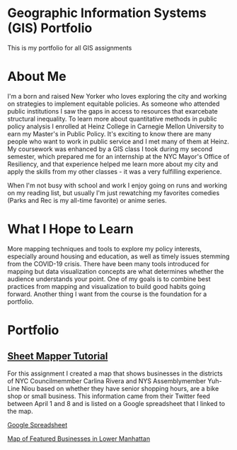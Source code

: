 # Geographic Information Systems (GIS) Portfolio
This is my portfolio for all GIS assignments

# About Me

I'm a born and raised New Yorker who loves exploring the city and working on strategies to implement equitable policies. As someone who attended public institutions I saw the gaps in access to resources that exarcebate structural inequality. To learn more about quantitative methods in public policy analysis I enrolled at Heinz College in Carnegie Mellon University to earn my Master's in Public Policy. It's exciting to know there are many people who want to work in public service and I met many of them at Heinz. My coursework was enhanced by a GIS class I took during my second semester, which prepared me for an internship at the NYC Mayor's Office of Resiliency, and that experience helped me learn more about my city and apply the skills from my other classes - it was a very fulfilling experience. 

When I'm not busy with school and work I enjoy going on runs and working on my reading list, but usually I'm just rewatching my favorites comedies (Parks and Rec is my all-time favorite) or anime series. 

# What I Hope to Learn

More mapping techniques and tools to explore my policy interests, especially around housing and education, as well as timely issues stemming from the COVID-19 crisis. There have been many tools introduced for mapping but data visualization concepts are what determines whether the audience understands your point. One of my goals is to combine best practices from mapping and visualization to build good habits going forward. Another thing I want from the course is the foundation for a portfolio.

# Portfolio

## [Sheet Mapper Tutorial](https://www.mapbox.com/impact-tools/sheet-mapper/)

For this assignment I created a map that shows businesses in the districts of NYC Councilmemmber Carlina Rivera and NYS Assemblymember Yuh-Line Niou based on whether they have senior shopping hours, are a bike shop or small business. This information came from their Twitter feed between April 1 and 8 and is listed on a Google spreadsheet that I linked to the map.

[Google Spreadsheet](https://docs.google.com/spreadsheets/d/1X9Tv_bW3JYhG05UzS5FwN-QpKZyTPy1KahnLib13im8/edit#gid=0)

[Map of Featured Businesses in Lower Manhattan](https://featured-lowermanhattan-businesses.glitch.me)

